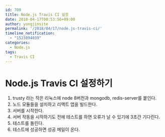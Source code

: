 ```yaml
---
id: 709
title: Node.js Travis CI 설정
date: 2018-04-17T00:53:56+09:00
author: yongjinsite
permalink: '/2018/04/17/node.js-travis-ci/'
timeline_notification:
  - "1523894039"
categories:
  - Node.js
tags:
  - Travis CI
---
```

# Node.js Travis CI 설정하기

<script src="https://gist.github.com/16Yongjin/886acb3683aaea4581b3415a7cda36e7.js"></script>

1. trusty 라는 작은 리눅스에 node 8버전과 mongodb, redis-server를 붙인다.
2. 노드 모듈들을 설치하고 리액트 앱을 빌드한다.
3. 서버를 시작한다.
4. 서버 작동을 시작하기도 전에 테스트를 하면 오류가 날 수 있기에 3초간 기다린다.
5. 테스트를 돌린다.
6. 테스트에 성공하면 성공 메일이 온다.
